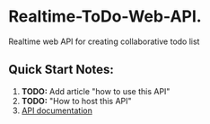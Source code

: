 # **Realtime-ToDo-Web-API**.
Realtime web API for creating collaborative todo list
## Quick Start Notes:
1. **TODO:** Add article "how to use this API"
2. **TODO:** "How to host this API"
3. [API documentation](~/api/index.md)